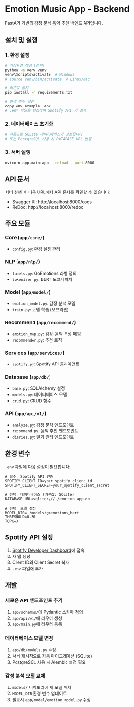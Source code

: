 # Emotion Music App - Backend

FastAPI 기반의 감정 분석 음악 추천 백엔드 API입니다.

## 설치 및 실행

### 1. 환경 설정

```bash
# 가상환경 생성 (선택)
python -m venv venv
venv\Scripts\activate  # Windows
# source venv/bin/activate  # Linux/Mac

# 의존성 설치
pip install -r requirements.txt

# 환경 변수 설정
copy env.example .env
# .env 파일을 편집하여 Spotify API 키 설정
```

### 2. 데이터베이스 초기화

```bash
# 자동으로 SQLite 데이터베이스가 생성됩니다
# 또는 PostgreSQL 사용 시 DATABASE_URL 변경
```

### 3. 서버 실행

```bash
uvicorn app.main:app --reload --port 8000
```

## API 문서

서버 실행 후 다음 URL에서 API 문서를 확인할 수 있습니다:
- Swagger UI: http://localhost:8000/docs
- ReDoc: http://localhost:8000/redoc

## 주요 모듈

### Core (`app/core/`)
- `config.py`: 환경 설정 관리

### NLP (`app/nlp/`)
- `labels.py`: GoEmotions 라벨 정의
- `tokenizer.py`: BERT 토크나이저

### Model (`app/model/`)
- `emotion_model.py`: 감정 분석 모델
- `train.py`: 모델 학습 (오프라인)

### Recommend (`app/recommend/`)
- `emotion_map.py`: 감정-음악 특성 매핑
- `recommender.py`: 추천 로직

### Services (`app/services/`)
- `spotify.py`: Spotify API 클라이언트

### Database (`app/db/`)
- `base.py`: SQLAlchemy 설정
- `models.py`: 데이터베이스 모델
- `crud.py`: CRUD 함수

### API (`app/api/v1/`)
- `analyze.py`: 감정 분석 엔드포인트
- `recommend.py`: 음악 추천 엔드포인트
- `diaries.py`: 일기 관리 엔드포인트

## 환경 변수

`.env` 파일에 다음 설정이 필요합니다:

```env
# 필수: Spotify API 인증
SPOTIFY_CLIENT_ID=your_spotify_client_id
SPOTIFY_CLIENT_SECRET=your_spotify_client_secret

# 선택: 데이터베이스 (기본값: SQLite)
DATABASE_URL=sqlite:///./emotion_app.db

# 선택: 모델 설정
MODEL_DIR=./models/goemotions_bert
THRESHOLD=0.30
TOPK=3
```

## Spotify API 설정

1. [Spotify Developer Dashboard](https://developer.spotify.com/dashboard)에 접속
2. 새 앱 생성
3. Client ID와 Client Secret 복사
4. `.env` 파일에 추가

## 개발

### 새로운 API 엔드포인트 추가

1. `app/schemas/`에 Pydantic 스키마 정의
2. `app/api/v1/`에 라우터 생성
3. `app/main.py`에 라우터 등록

### 데이터베이스 모델 변경

1. `app/db/models.py` 수정
2. 서버 재시작으로 자동 마이그레이션 (SQLite)
3. PostgreSQL 사용 시 Alembic 설정 필요

### 감정 분석 모델 교체

1. `models/` 디렉토리에 새 모델 배치
2. `MODEL_DIR` 환경 변수 업데이트
3. 필요시 `app/model/emotion_model.py` 수정
